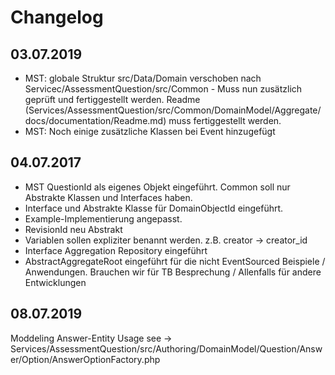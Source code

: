 # Changelog

## 03.07.2019
- MST: globale Struktur src/Data/Domain verschoben nach Servicec/AssessmentQuestion/src/Common - Muss nun zusätzlich geprüft und fertiggestellt werden. Readme (Services/AssessmentQuestion/src/Common/DomainModel/Aggregate/docs/documentation/Readme.md) muss fertiggestellt werden.
- MST: Noch einige zusätzliche Klassen bei Event hinzugefügt

## 04.07.2017
- MST QuestionId als eigenes Objekt eingeführt. Common soll nur Abstrakte Klassen und Interfaces haben.
- Interface und Abstrakte Klasse für DomainObjectId eingeführt.
- Example-Implementierung angepasst.
- RevisionId neu Abstrakt
- Variablen sollen expliziter benannt werden. z.B. creator -> creator_id
- Interface Aggregation Repository eingeführt
- AbstractAggregateRoot eingeführt für die nicht EventSourced Beispiele / Anwendungen. Brauchen wir für TB Besprechung / Allenfalls für andere Entwicklungen

## 08.07.2019
Moddeling Answer-Entity
Usage see
-> Services/AssessmentQuestion/src/Authoring/DomainModel/Question/Answer/Option/AnswerOptionFactory.php
